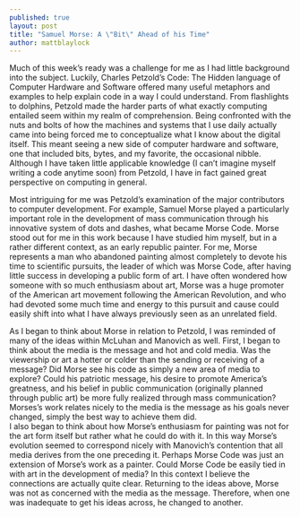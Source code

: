 ```yaml
---
published: true
layout: post
title: "Samuel Morse: A \"Bit\" Ahead of his Time"
author: mattblaylock
---
```


Much of this week’s ready was a challenge for me as I had little background into the subject.  Luckily, Charles Petzold’s Code: The Hidden language of Computer Hardware and Software offered many useful metaphors and examples to help explain code in a way I could understand.  From flashlights to dolphins, Petzold made the harder parts of what exactly computing entailed seem within my realm of comprehension.  Being confronted with the nuts and bolts of how the machines and systems that I use daily actually came into being forced me to conceptualize what I know about the digital itself.  This meant seeing a new side of computer hardware and software, one that included bits, bytes, and my favorite, the occasional nibble.  Although I have taken little applicable knowledge (I can’t imagine myself writing a code anytime soon) from Petzold, I have in fact gained great perspective on computing in general.

Most intriguing for me was Petzold’s examination of the major contributors to computer development.  For example, Samuel Morse played a particularly important role in the development of mass communication through his innovative system of dots and dashes, what became Morse Code.  Morse stood out for me in this work because I have studied him myself, but in a rather different context, as an early republic painter.  For me, Morse represents a man who abandoned painting almost completely to devote his time to scientific pursuits, the leader of which was Morse Code, after having little success in developing a public form of art.  I have often wondered how someone with so much enthusiasm about art, Morse was a huge promoter of the American art movement following the American Revolution, and who had devoted some much time and energy to this pursuit and cause could easily shift into what I have always previously seen as an unrelated field. 

As I began to think about Morse in relation to Petzold, I was reminded of many of the ideas within McLuhan and Manovich as well.  First, I began to think about the media is the message and hot and cold media.  Was the viewership or art a hotter or colder than the sending or receiving of a message?  Did Morse see his code as simply a new area of media to explore?  Could his patriotic message, his desire to promote America’s greatness, and his belief in public communication (originally planned through public art) be more fully realized through mass communication?  Morses’s work relates nicely to the media is the message as his goals never changed, simply the best way to achieve them did.  
I also began to think about how Morse’s enthusiasm for painting was not for the art form itself but rather what he could do with it.  In this way Morse’s evolution seemed to correspond nicely with Manovich’s contention that all media derives from the one preceding it.  Perhaps Morse Code was just an extension of Morse’s work as a painter.  Could Morse Code be easily tied in with art in the development of media?  In this context I believe the connections are actually quite clear.  Returning to the ideas above, Morse was not as concerned with the media as the message.  Therefore, when one was inadequate to get his ideas across, he changed to another. 

